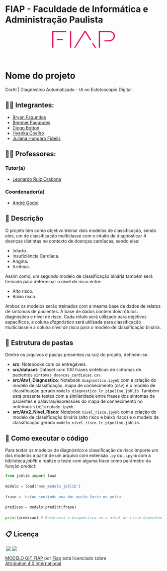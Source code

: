 # FIAP - Faculdade de Informática e Administração Paulista

<p align="center">
<a href= "https://www.fiap.com.br/"><img src="assets/logo-fiap.png" alt="FIAP - Faculdade de Informática e Admnistração Paulista" border="0" width=40% height=40%></a>
</p>

<br>

# Nome do projeto
CorAI | Diagnóstico Automatizado – IA no Estetoscópio Digital

## 👨‍🎓 Integrantes: 
- <a href="https://www.linkedin.com/in/bryanjfagundes/">Bryan Fagundes</a>
- <a href="https://br.linkedin.com/in/brenner-fagundes">Brenner Fagundes</a>
- <a href="https://www.linkedin.com/in/diogo-botton-46ba49197/">Diogo Botton</a> 
- <a href="https://www.linkedin.com/in/hyankacoelho/">Hyanka Coelho</a> 
- <a href="https://www.linkedin.com/in/julianahungaro/">Juliana Hungaro Fidelis</a>

## 👩‍🏫 Professores:
### Tutor(a) 
- <a href="https://www.linkedin.com/in/leonardoorabona?utm_source=share&utm_campaign=share_via&utm_content=profile&utm_medium=android_app">Leonardo Ruiz Orabona</a>
### Coordenador(a)
- <a href="https://www.linkedin.com/in/andregodoichiovato/">André Godoi</a>

## 📜 Descrição

O projeto tem como objetivo treinar dois modelos de classificação, sendo eles, um de classificação multiclasse com o intuito de diagnosticar 4 doenças distintas no contexto de doenças cardíacas, sendo elas:
- Infarto.
- Insuficiência Cardíaca.
- Angina.
- Arritmia.

Assim como, um segundo modelo de classificação binária também será treinado para determinar o nível de risco entre:
- Alto risco.
- Baixo risco.

Ambos os modelos serão treinados com a mesma base de dados de relatos de sintomas de pacientes. A base de dados contem dois rótulos: diagnóstico e nível de risco. Cada rótulo será utilizado para objetivos específicos, a coluna *diagnóstico* será utilizada para classificação multiclasse e a coluna *nível de risco* para o modelo de classificação binária.

## 📁 Estrutura de pastas

Dentre os arquivos e pastas presentes na raiz do projeto, definem-se:

- **src**: Notebooks com os entregáveis.
- **src/dataset**: Dataset com 100 frases sintéticas de sintomas de pacientes `sintomas_doencas_cardiacas.csv`.
- **src/Atv1_Diagnostico**: Notebook `diagnostico.ipynb` com a criação do modelo de classificação, mapa de conhecimento (csv) e o modelo de classificação gerado `modelo_diagnostico_lr_pipeline.joblib`. Também está presente testes com a similaridade entre frases dos sintomas de pacientes e palavras/expressões do mapa de conhecimento no notebook `similaridade.ipynb`.
- **src/Atv2_Nivel_Risco**: Notebook `nivel_risco.ipynb` com a criação do modelo de classificação binária (alto risco e baixo risco) e o modelo de classificação gerado `modelo_nivel_risco_lr_pipeline.joblib`.

## 🔧 Como executar o código

Para testar os modelos de diagnóstico e classificação de risco importe um dos modelos a partir de um arquivo com extensão `.py` ou `.ipynb` com a biblioteca *joblib* e realize o teste com alguma frase como parâmetro da função *predict*:

````py
from joblib import load

modelo = load('meu_modelo.joblib')

frase = 'estou sentindo uma dor muito forte no peito'

predicao = modelo.predict(frase)

print(predicao) # Retornará o diagnóstico ou o nível de risco dependendo do modelo importado
````

## 📋 Licença

<img style="height:22px!important;margin-left:3px;vertical-align:text-bottom;" src="https://mirrors.creativecommons.org/presskit/icons/cc.svg?ref=chooser-v1"><img style="height:22px!important;margin-left:3px;vertical-align:text-bottom;" src="https://mirrors.creativecommons.org/presskit/icons/by.svg?ref=chooser-v1"><p xmlns:cc="http://creativecommons.org/ns#" xmlns:dct="http://purl.org/dc/terms/"><a property="dct:title" rel="cc:attributionURL" href="https://github.com/agodoi/template">MODELO GIT FIAP</a> por <a rel="cc:attributionURL dct:creator" property="cc:attributionName" href="https://fiap.com.br">Fiap</a> está licenciado sobre <a href="http://creativecommons.org/licenses/by/4.0/?ref=chooser-v1" target="_blank" rel="license noopener noreferrer" style="display:inline-block;">Attribution 4.0 International</a>.</p>